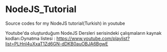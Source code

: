 # NodeJS_Tutorial

Source codes for my NodeJS tutorial(Turkish) in youtube

Youtube'da oluşturduğum NodeJS Dersleri serisindeki çalışmaların kaynak kodları.Oynatma listesi : https://www.youtube.com/playlist?list=PLHnI4uXxaT1Zd6GN-dDKB0auOBJA6BgwE
